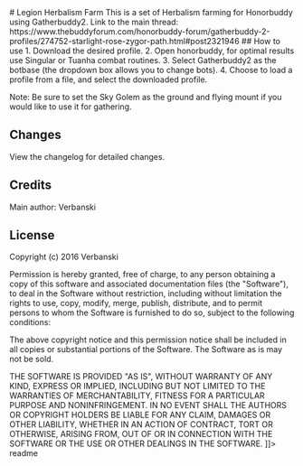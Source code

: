 <snippet>
  <content>
# Legion Herbalism Farm
This is a set of Herbalism farming for Honorbuddy using Gatherbuddy2. Link to the main thread: https://www.thebuddyforum.com/honorbuddy-forum/gatherbuddy-2-profiles/274752-starlight-rose-zygor-path.html#post2321946
## How to use
1. Download the desired profile.
2. Open honorbuddy, for optimal results use Singular or Tuanha combat routines.
3. Select Gatherbuddy2 as the botbase (the dropdown box allows you to change bots).
4. Choose to load a profile from a file, and select the downloaded profile.

Note: Be sure to set the Sky Golem as the ground and flying mount if you would like to use it for gathering.
## Changes
View the changelog for detailed changes.
## Credits
Main author: Verbanski
## License
Copyright (c) 2016 Verbanski

Permission is hereby granted, free of charge, to any person obtaining a copy of this software and associated documentation files (the "Software"), to deal in the Software without restriction, including without limitation the rights to use, copy, modify, merge, publish, distribute, and to permit persons to whom the Software is furnished to do so, subject to the following conditions:

The above copyright notice and this permission notice shall be included in all copies or substantial portions of the Software. The Software as is may not be sold.

THE SOFTWARE IS PROVIDED "AS IS", WITHOUT WARRANTY OF ANY KIND, EXPRESS OR IMPLIED, INCLUDING BUT NOT LIMITED TO THE WARRANTIES OF MERCHANTABILITY, FITNESS FOR A PARTICULAR PURPOSE AND NONINFRINGEMENT. IN NO EVENT SHALL THE AUTHORS OR COPYRIGHT HOLDERS BE LIABLE FOR ANY CLAIM, DAMAGES OR OTHER LIABILITY, WHETHER IN AN ACTION OF CONTRACT, TORT OR OTHERWISE, ARISING FROM, OUT OF OR IN CONNECTION WITH THE SOFTWARE OR THE USE OR OTHER DEALINGS IN THE SOFTWARE.
]]></content>
  <tabTrigger>readme</tabTrigger>
</snippet>